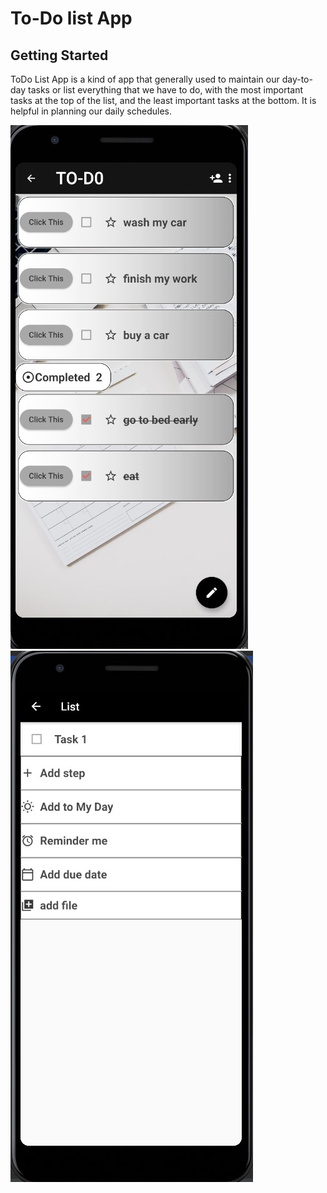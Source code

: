 # To-Do list App


## Getting Started

ToDo List App is a kind of app that generally used to maintain our day-to-day tasks or list everything that we have to do, with the most important tasks at the top of the list, and the least important tasks at the bottom. It is helpful in planning our daily schedules.



![ScreenShot](assets/images/screen-1.jpg)![ScreenShot](assets/images/screen-2.jpg)